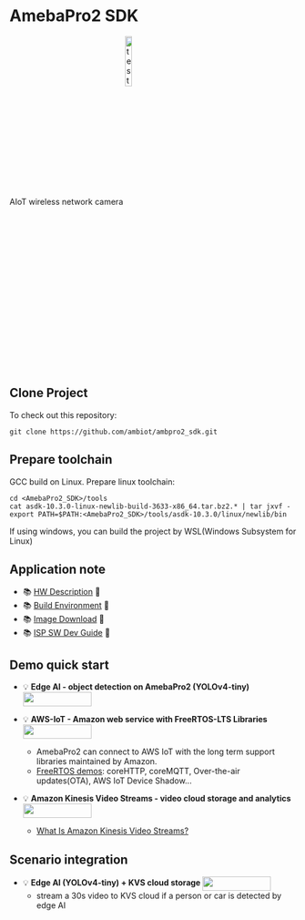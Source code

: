# AmebaPro2 SDK

AIoT wireless network camera 
<a href="https://www.amebaiot.com/en/amebapro2/">
  <img src="https://img.shields.io/badge/Realtek%20IoT-AmebaPro2-blue" valign="middle" alt="test image size" height="15%" width="15%"/>
</a>  

## Clone Project

To check out this repository:  

```
git clone https://github.com/ambiot/ambpro2_sdk.git
```

## Prepare toolchain

GCC build on Linux. Prepare linux toolchain: 
```
cd <AmebaPro2_SDK>/tools
cat asdk-10.3.0-linux-newlib-build-3633-x86_64.tar.bz2.* | tar jxvf -
export PATH=$PATH:<AmebaPro2_SDK>/tools/asdk-10.3.0/linux/newlib/bin
```
If using windows, you can build the project by WSL(Windows Subsystem for Linux)

## Application note

- :books: [HW Description](https://github.com/ambiot/ambpro2_sdk/blob/main/doc/ApplicationNote.HW_Description.en.md) :open_book:
- :books: [Build Environment](https://github.com/ambiot/ambpro2_sdk/blob/main/doc/ApplicationNote.Build_Environment.en.md) :open_book:
- :books: [Image Download](https://github.com/ambiot/ambpro2_sdk/blob/main/doc/ApplicationNote.Image_Download.en.md) :open_book:
- :books: [ISP SW Dev Guide](https://github.com/ambiot/ambpro2_sdk/blob/main/doc/ApplicationNote.ISP_SW_Dev_Guide.en.md) :open_book:

## Demo quick start

- :bulb: **Edge AI - object detection on AmebaPro2 (YOLOv4-tiny)**
  <a href="https://github.com/ambiot/ambpro2_sdk/blob/main/doc/demo_quick_start/AI_Yolov4_Object_Detection_README.md">
    <img src="https://img.shields.io/badge/-Getting%20Started-green" valign="middle" height=25px width=120px/>
  </a>

- :bulb: **AWS-IoT - Amazon web service with FreeRTOS-LTS Libraries**
  <a href="https://github.com/ambiot/ambpro2_sdk/blob/main/doc/demo_quick_start/AmebaPro2_Amazon_FreeRTOS_Getting_Started_Guide.pdf">
    <img src="https://img.shields.io/badge/-Getting%20Started-green" valign="middle" height=25px width=120px/>
  </a>  
  - AmebaPro2 can connect to AWS IoT with the long term support libraries maintained by Amazon.  
  - [FreeRTOS demos](https://docs.aws.amazon.com/freertos/latest/userguide/freertos-next-steps.html): coreHTTP, coreMQTT, Over-the-air updates(OTA), AWS IoT Device Shadow...  

- :bulb: **Amazon Kinesis Video Streams - video cloud storage and analytics**
  <a href="https://github.com/ambiot/ambpro2_sdk/blob/main/doc/demo_quick_start/AWS_KVS_Producer_README.md">
    <img src="https://img.shields.io/badge/-Getting%20Started-green" valign="middle" height=25px width=120px/>
  </a>  
  - [What Is Amazon Kinesis Video Streams?](https://aws.amazon.com/kinesis/video-streams)  

## Scenario integration

- :bulb: **Edge AI (YOLOv4-tiny) + KVS cloud storage**
  <a href="https://github.com/ambiot/ambpro2_sdk/blob/main/doc/demo_quick_start/AWS_KVS_Producer_With_AI_Yolov4_README.md">
    <img src="https://img.shields.io/badge/-Getting%20Started-green" valign="middle" height=25px width=120px/>
  </a>  
  - stream a 30s video to KVS cloud if a person or car is detected by edge AI

